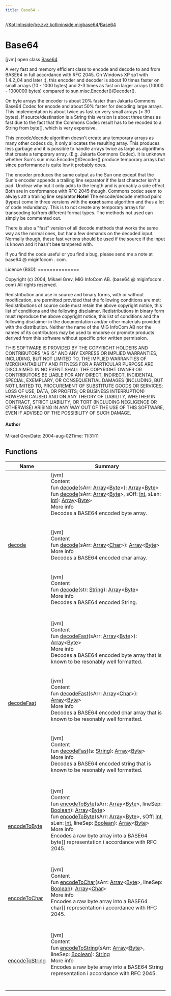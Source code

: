 ```yaml
---
title: Base64 -
---
```

//[KotlinInside](../../index.md)/[be.zvz.kotlininside.migbase64](../index.md)/[Base64](index.md)



# Base64  
 [jvm] open class [Base64](index.md)

A very fast and memory efficient class to encode and decode to and from BASE64 in full accordance with RFC 2045. On Windows XP sp1 with 1.4.2_04 and later ;), this encoder and decoder is about 10 times faster on small arrays (10 - 1000 bytes) and 2-3 times as fast on larger arrays (10000 - 1000000 bytes) compared to sun.misc.Encoder()/Decoder().



 On byte arrays the encoder is about 20% faster than Jakarta Commons Base64 Codec for encode and about 50% faster for decoding large arrays. This implementation is about twice as fast on very small arrays (< 30 bytes). If source/destination is a String this version is about three times as fast due to the fact that the Commons Codec result has to be recoded to a String from byte[], which is very expensive.



 This encode/decode algorithm doesn't create any temporary arrays as many other codecs do, it only allocates the resulting array. This produces less garbage and it is possible to handle arrays twice as large as algorithms that create a temporary array. (E.g. Jakarta Commons Codec). It is unknown whether Sun's sun.misc.Encoder()/Decoder() produce temporary arrays but since performance is quite low it probably does.



 The encoder produces the same output as the Sun one except that the Sun's encoder appends a trailing line separator if the last character isn't a pad. Unclear why but it only adds to the length and is probably a side effect. Both are in conformance with RFC 2045 though. Commons codec seem to always att a trailing line separator.**Note!** The encode/decode method pairs (types) come in three versions with the **exact** same algorithm and thus a lot of code redundancy. This is to not create any temporary arrays for transcoding to/from different format types. The methods not used can simply be commented out.



 There is also a "fast" version of all decode methods that works the same way as the normal ones, but har a few demands on the decoded input. Normally though, these fast verions should be used if the source if the input is known and it hasn't bee tampered with.



 If you find the code useful or you find a bug, please send me a note at base64 @ miginfocom . com. 



 Licence (BSD): ============== 



 Copyright (c) 2004, Mikael Grev, MiG InfoCom AB. (base64 @ miginfocom . com) All rights reserved. 



 Redistribution and use in source and binary forms, with or without modification, are permitted provided that the following conditions are met: Redistributions of source code must retain the above copyright notice, this list of conditions and the following disclaimer. Redistributions in binary form must reproduce the above copyright notice, this list of conditions and the following disclaimer in the documentation and/or other materials provided with the distribution. Neither the name of the MiG InfoCom AB nor the names of its contributors may be used to endorse or promote products derived from this software without specific prior written permission. 



 THIS SOFTWARE IS PROVIDED BY THE COPYRIGHT HOLDERS AND CONTRIBUTORS "AS IS" AND ANY EXPRESS OR IMPLIED WARRANTIES, INCLUDING, BUT NOT LIMITED TO, THE IMPLIED WARRANTIES OF MERCHANTABILITY AND FITNESS FOR A PARTICULAR PURPOSE ARE DISCLAIMED. IN NO EVENT SHALL THE COPYRIGHT OWNER OR CONTRIBUTORS BE LIABLE FOR ANY DIRECT, INDIRECT, INCIDENTAL, SPECIAL, EXEMPLARY, OR CONSEQUENTIAL DAMAGES (INCLUDING, BUT NOT LIMITED TO, PROCUREMENT OF SUBSTITUTE GOODS OR SERVICES; LOSS OF USE, DATA, OR PROFITS; OR BUSINESS INTERRUPTION) HOWEVER CAUSED AND ON ANY THEORY OF LIABILITY, WHETHER IN CONTRACT, STRICT LIABILITY, OR TORT (INCLUDING NEGLIGENCE OR OTHERWISE) ARISING IN ANY WAY OUT OF THE USE OF THIS SOFTWARE, EVEN IF ADVISED OF THE POSSIBILITY OF SUCH DAMAGE.



#### Author  


Mikael GrevDate: 2004-aug-02Time: 11:31:11

   


## Functions  
  
|  Name|  Summary| 
|---|---|
| <a name="be.zvz.kotlininside.migbase64/Base64/decode/#byte[]/PointingToDeclaration/"></a>[decode](decode.md)| <a name="be.zvz.kotlininside.migbase64/Base64/decode/#byte[]/PointingToDeclaration/"></a>[jvm]  <br>Content  <br>fun [decode](decode.md)(sArr: [Array](https://kotlinlang.org/api/latest/jvm/stdlib/kotlin/-array/index.html)<[Byte](https://kotlinlang.org/api/latest/jvm/stdlib/kotlin/-byte/index.html)>): [Array](https://kotlinlang.org/api/latest/jvm/stdlib/kotlin/-array/index.html)<[Byte](https://kotlinlang.org/api/latest/jvm/stdlib/kotlin/-byte/index.html)>  <br>fun [decode](decode.md)(sArr: [Array](https://kotlinlang.org/api/latest/jvm/stdlib/kotlin/-array/index.html)<[Byte](https://kotlinlang.org/api/latest/jvm/stdlib/kotlin/-byte/index.html)>, sOff: [Int](https://kotlinlang.org/api/latest/jvm/stdlib/kotlin/-int/index.html), sLen: [Int](https://kotlinlang.org/api/latest/jvm/stdlib/kotlin/-int/index.html)): [Array](https://kotlinlang.org/api/latest/jvm/stdlib/kotlin/-array/index.html)<[Byte](https://kotlinlang.org/api/latest/jvm/stdlib/kotlin/-byte/index.html)>  <br>More info  <br>Decodes a BASE64 encoded byte array.  <br><br><br>[jvm]  <br>Content  <br>fun [decode](decode.md)(sArr: [Array](https://kotlinlang.org/api/latest/jvm/stdlib/kotlin/-array/index.html)<[Char](https://kotlinlang.org/api/latest/jvm/stdlib/kotlin/-char/index.html)>): [Array](https://kotlinlang.org/api/latest/jvm/stdlib/kotlin/-array/index.html)<[Byte](https://kotlinlang.org/api/latest/jvm/stdlib/kotlin/-byte/index.html)>  <br>More info  <br>Decodes a BASE64 encoded char array.  <br><br><br>[jvm]  <br>Content  <br>fun [decode](decode.md)(str: [String](https://docs.oracle.com/javase/7/docs/api/java/lang/String.html)): [Array](https://kotlinlang.org/api/latest/jvm/stdlib/kotlin/-array/index.html)<[Byte](https://kotlinlang.org/api/latest/jvm/stdlib/kotlin/-byte/index.html)>  <br>More info  <br>Decodes a BASE64 encoded String.  <br><br><br>
| <a name="be.zvz.kotlininside.migbase64/Base64/decodeFast/#byte[]/PointingToDeclaration/"></a>[decodeFast](decode-fast.md)| <a name="be.zvz.kotlininside.migbase64/Base64/decodeFast/#byte[]/PointingToDeclaration/"></a>[jvm]  <br>Content  <br>fun [decodeFast](decode-fast.md)(sArr: [Array](https://kotlinlang.org/api/latest/jvm/stdlib/kotlin/-array/index.html)<[Byte](https://kotlinlang.org/api/latest/jvm/stdlib/kotlin/-byte/index.html)>): [Array](https://kotlinlang.org/api/latest/jvm/stdlib/kotlin/-array/index.html)<[Byte](https://kotlinlang.org/api/latest/jvm/stdlib/kotlin/-byte/index.html)>  <br>More info  <br>Decodes a BASE64 encoded byte array that is known to be resonably well formatted.  <br><br><br>[jvm]  <br>Content  <br>fun [decodeFast](decode-fast.md)(sArr: [Array](https://kotlinlang.org/api/latest/jvm/stdlib/kotlin/-array/index.html)<[Char](https://kotlinlang.org/api/latest/jvm/stdlib/kotlin/-char/index.html)>): [Array](https://kotlinlang.org/api/latest/jvm/stdlib/kotlin/-array/index.html)<[Byte](https://kotlinlang.org/api/latest/jvm/stdlib/kotlin/-byte/index.html)>  <br>More info  <br>Decodes a BASE64 encoded char array that is known to be resonably well formatted.  <br><br><br>[jvm]  <br>Content  <br>fun [decodeFast](decode-fast.md)(s: [String](https://docs.oracle.com/javase/7/docs/api/java/lang/String.html)): [Array](https://kotlinlang.org/api/latest/jvm/stdlib/kotlin/-array/index.html)<[Byte](https://kotlinlang.org/api/latest/jvm/stdlib/kotlin/-byte/index.html)>  <br>More info  <br>Decodes a BASE64 encoded string that is known to be resonably well formatted.  <br><br><br>
| <a name="be.zvz.kotlininside.migbase64/Base64/encodeToByte/#byte[]#boolean/PointingToDeclaration/"></a>[encodeToByte](encode-to-byte.md)| <a name="be.zvz.kotlininside.migbase64/Base64/encodeToByte/#byte[]#boolean/PointingToDeclaration/"></a>[jvm]  <br>Content  <br>fun [encodeToByte](encode-to-byte.md)(sArr: [Array](https://kotlinlang.org/api/latest/jvm/stdlib/kotlin/-array/index.html)<[Byte](https://kotlinlang.org/api/latest/jvm/stdlib/kotlin/-byte/index.html)>, lineSep: [Boolean](https://kotlinlang.org/api/latest/jvm/stdlib/kotlin/-boolean/index.html)): [Array](https://kotlinlang.org/api/latest/jvm/stdlib/kotlin/-array/index.html)<[Byte](https://kotlinlang.org/api/latest/jvm/stdlib/kotlin/-byte/index.html)>  <br>fun [encodeToByte](encode-to-byte.md)(sArr: [Array](https://kotlinlang.org/api/latest/jvm/stdlib/kotlin/-array/index.html)<[Byte](https://kotlinlang.org/api/latest/jvm/stdlib/kotlin/-byte/index.html)>, sOff: [Int](https://kotlinlang.org/api/latest/jvm/stdlib/kotlin/-int/index.html), sLen: [Int](https://kotlinlang.org/api/latest/jvm/stdlib/kotlin/-int/index.html), lineSep: [Boolean](https://kotlinlang.org/api/latest/jvm/stdlib/kotlin/-boolean/index.html)): [Array](https://kotlinlang.org/api/latest/jvm/stdlib/kotlin/-array/index.html)<[Byte](https://kotlinlang.org/api/latest/jvm/stdlib/kotlin/-byte/index.html)>  <br>More info  <br>Encodes a raw byte array into a BASE64 byte[] representation i accordance with RFC 2045.  <br><br><br>
| <a name="be.zvz.kotlininside.migbase64/Base64/encodeToChar/#byte[]#boolean/PointingToDeclaration/"></a>[encodeToChar](encode-to-char.md)| <a name="be.zvz.kotlininside.migbase64/Base64/encodeToChar/#byte[]#boolean/PointingToDeclaration/"></a>[jvm]  <br>Content  <br>fun [encodeToChar](encode-to-char.md)(sArr: [Array](https://kotlinlang.org/api/latest/jvm/stdlib/kotlin/-array/index.html)<[Byte](https://kotlinlang.org/api/latest/jvm/stdlib/kotlin/-byte/index.html)>, lineSep: [Boolean](https://kotlinlang.org/api/latest/jvm/stdlib/kotlin/-boolean/index.html)): [Array](https://kotlinlang.org/api/latest/jvm/stdlib/kotlin/-array/index.html)<[Char](https://kotlinlang.org/api/latest/jvm/stdlib/kotlin/-char/index.html)>  <br>More info  <br>Encodes a raw byte array into a BASE64 char[] representation i accordance with RFC 2045.  <br><br><br>
| <a name="be.zvz.kotlininside.migbase64/Base64/encodeToString/#byte[]#boolean/PointingToDeclaration/"></a>[encodeToString](encode-to-string.md)| <a name="be.zvz.kotlininside.migbase64/Base64/encodeToString/#byte[]#boolean/PointingToDeclaration/"></a>[jvm]  <br>Content  <br>fun [encodeToString](encode-to-string.md)(sArr: [Array](https://kotlinlang.org/api/latest/jvm/stdlib/kotlin/-array/index.html)<[Byte](https://kotlinlang.org/api/latest/jvm/stdlib/kotlin/-byte/index.html)>, lineSep: [Boolean](https://kotlinlang.org/api/latest/jvm/stdlib/kotlin/-boolean/index.html)): [String](https://docs.oracle.com/javase/7/docs/api/java/lang/String.html)  <br>More info  <br>Encodes a raw byte array into a BASE64 String representation i accordance with RFC 2045.  <br><br><br>

